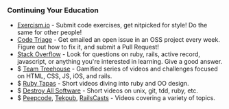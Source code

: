 ### Continuing Your Education

* [Exercism.io](http://exercism.io/) - Submit code exercises, get nitpicked for
  style! Do the same for other people!
* [Code Triage](http://www.codetriage.com/) - Get emailed an open issue in an OSS project every week.
  Figure out how to fix it, and submit a Pull Request!
* [Stack Overflow](http://stackoverflow.com/) - Look for questions on ruby,
  rails, active record, javascript, or anything you're interested in learning.
  Give a good answer.
* $ [Team Treehouse](http://teamtreehouse.com/) - Gamified series of videos and
  challenges focused on HTML, CSS, JS, iOS, and rails.
* $ [Ruby Tapas](http://www.rubytapas.com/) - Short videos diving into ruby and
  OO design.
* $ [Destroy All Software](https://www.destroyallsoftware.com/screencasts) -
  Short videos on unix, git, tdd, ruby, etc.
* $ [Peepcode](https://peepcode.com/), [Tekpub](http://tekpub.com/),
  [RailsCasts](http://railscasts.com/) - Videos covering a variety of topics.
